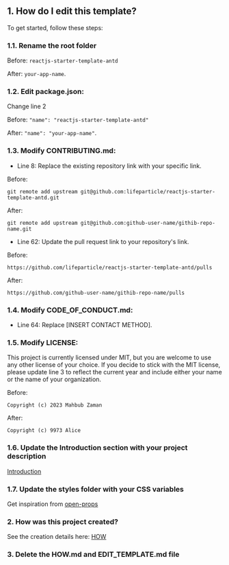 ## 1. How do I edit this template?

To get started, follow these steps:

### 1.1. Rename the root folder

Before:
`reactjs-starter-template-antd`

After:
`your-app-name`.

### 1.2. Edit **package.json**:

Change line 2

Before:
`"name": "reactjs-starter-template-antd"`

After:
`"name": "your-app-name"`.

### 1.3. Modify **CONTRIBUTING.md**:

-   Line 8: Replace the existing repository link with your specific link.

Before:

```shell
git remote add upstream git@github.com:lifeparticle/reactjs-starter-template-antd.git
```

After:

```shell
git remote add upstream git@github.com:github-user-name/githib-repo-name.git
```

-   Line 62: Update the pull request link to your repository's link.

Before:

```shell
https://github.com/lifeparticle/reactjs-starter-template-antd/pulls
```

After:

```shell
https://github.com/github-user-name/githib-repo-name/pulls
```

### 1.4. Modify **CODE_OF_CONDUCT.md**:

-   Line 64: Replace [INSERT CONTACT METHOD].

### 1.5. Modify **LICENSE**:

This project is currently licensed under MIT, but you are welcome to use any other license of your choice. If you decide to stick with the MIT license, please update line 3 to reflect the current year and include either your name or the name of your organization.

Before:

```
Copyright (c) 2023 Mahbub Zaman
```

After:

```
Copyright (c) 9973 Alice
```

### 1.6. Update the **Introduction** section with your project description

[Introduction](https://github.com/lifeparticle/reactjs-starter-template-antd/blob/main/README.md#1-introduction)

### 1.7. Update the **styles** folder with your CSS variables

Get inspiration from [open-props](https://open-props.style/)

### 2. How was this project created?

See the creation details here: [HOW](./HOW.md)

### 3. Delete the **HOW.md** and **EDIT_TEMPLATE.md** file
